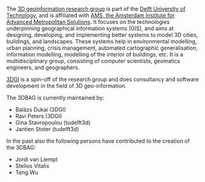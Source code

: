 The [3D geoinformation research group](https://3d.bk.tudelft.nl/) is part of the [Delft University of Technology](https://www.tudelft.nl/), and is affiliated with [AMS, the Amsterdam Institute for Advanced Metropolitan Solutions](https://www.ams-institute.org/). It focuses on the technologies underpinning geographical information systems (GIS), and aims at designing, developing, and implementing better systems to model 3D cities, buildings, and landscapes. These systems help in environmental modelling, urban planning, crisis management, automated cartographic generalisation, information modelling, modelling of the interior of buildings, etc. It is a multidisciplinary group, consisting of computer scientists, geomatics engineers, and geographers.

[3DGI](https://3dgi.xyz/) is a spin-off of the research group and does consultancy and software development in the field of 3D geo-information.

The 3DBAG is currently maintained by:

+ Balázs Dukai (3DGI)
+ Ravi Peters (3DGI)
+ Gina Stavropoulou (tudelft3d)
+ Jantien Stoter (tudelft3d)

In the past also the following persons have contributed to the creation of the 3DBAG:

+ Jordi van Liempt
+ Stelios Vitalis
+ Teng Wu